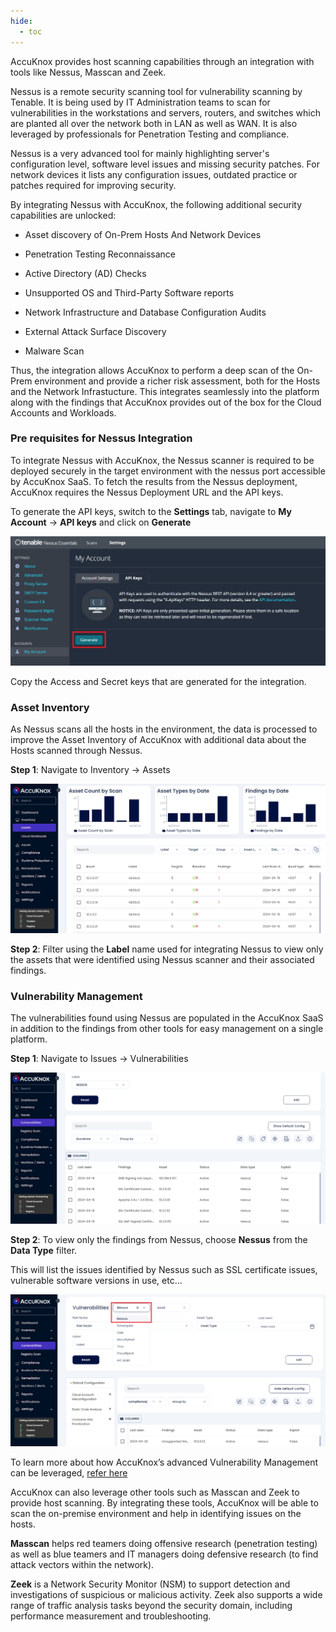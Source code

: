 ```yaml
---
hide:
  - toc
---
```


AccuKnox provides host scanning capabilities through an integration with tools like Nessus, Masscan and Zeek.

Nessus is a remote security scanning tool for vulnerability scanning by Tenable. It is being used by IT Administration teams to scan for vulnerabilities in the workstations and servers, routers, and switches which are planted all over the network both in LAN as well as WAN. It is also leveraged by professionals for Penetration Testing and compliance.

Nessus is a very advanced tool for mainly highlighting server's configuration level, software level issues and missing security patches. For network devices it lists any configuration issues, outdated practice or patches required for improving security.

By integrating Nessus with AccuKnox, the following additional security capabilities are unlocked:

- Asset discovery of On-Prem Hosts And Network Devices

- Penetration Testing Reconnaissance

- Active Directory (AD) Checks

- Unsupported OS and Third-Party Software reports

- Network Infrastructure and Database Configuration Audits

- External Attack Surface Discovery

- Malware Scan

Thus, the integration allows AccuKnox to perform a deep scan of the On-Prem environment and provide a richer risk assessment, both for the Hosts and the Network Infrastucture. This integrates seamlessly into the platform along with the findings that AccuKnox provides out of the box for the Cloud Accounts and Workloads.

### Pre requisites for Nessus Integration

To integrate Nessus with AccuKnox, the Nessus scanner is required to be deployed securely in the target environment with the nessus port accessible by AccuKnox SaaS. To fetch the results from the Nessus deployment, AccuKnox requires the Nessus Deployment URL and the API keys.

To generate the API keys, switch to the **Settings** tab, navigate to **My Account** → **API keys** and click on **Generate**

![](images/host-sec/nessus-api.png)

Copy the Access and Secret keys that are generated for the integration.

### Asset Inventory

As Nessus scans all the hosts in the environment, the data is processed to improve the Asset Inventory of AccuKnox with additional data about the Hosts scanned through Nessus.

**Step 1**: Navigate to Inventory → Assets

![](images/host-sec/inventory.png)

**Step 2**: Filter using the **Label** name used for integrating Nessus to view only the assets that were identified using Nessus scanner and their associated findings.

### Vulnerability Management

The vulnerabilities found using Nessus are populated in the AccuKnox SaaS in addition to the findings from other tools for easy management on a single platform.

**Step 1**: Navigate to Issues → Vulnerabilities

![](images/host-sec/vuln-list.png)

**Step 2**: To view only the findings from Nessus, choose **Nessus** from the **Data Type** filter. 

This will list the issues identified by Nessus such as SSL certificate issues, vulnerable software versions in use, etc…

![](images/host-sec/vuln-filter.png)

To learn more about how AccuKnox’s advanced Vulnerability Management can be leveraged, [refer here](./vulnerability.md)

AccuKnox can also leverage other tools such as Masscan and Zeek to provide host scanning. By integrating these tools, AccuKnox will be able to scan the on-premise environment and help in identifying issues on the hosts.

**Masscan** helps red teamers doing offensive research (penetration testing) as well as blue teamers and IT managers doing defensive research (to find attack vectors within the network).

**Zeek** is a Network Security Monitor (NSM) to support detection and investigations of suspicious or malicious activity. Zeek also supports a wide range of traffic analysis tasks beyond the security domain, including performance measurement and troubleshooting.